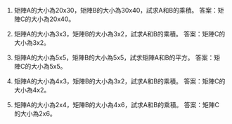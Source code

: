 

1. 矩陣A的大小為20x30，矩陣B的大小為30x40，試求A和B的乘積。
答案：矩陣C的大小為20x40。

2. 矩陣A的大小為3x3，矩陣B的大小為3x2，試求A和B的乘積。
答案：矩陣C的大小為3x2。

3. 矩陣A的大小為5x5，矩陣B的大小為5x5，試求矩陣A和B的平方。
答案：矩陣C的大小為5x5。

4. 矩陣A的大小為4x3，矩陣B的大小為3x2，試求A和B的乘積。
答案：矩陣C的大小為4x2。

5. 矩陣A的大小為2x4，矩陣B的大小為4x6，試求A和B的乘積。
答案：矩陣C的大小為2x6。